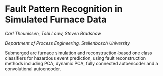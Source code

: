 # Fault Pattern Recognition in Simulated Furnace Data
*Carl Theunissen, Tobi Louw, Steven Bradshaw*

*Department of Process Engineering, Stellenbosch University*

Submerged arc furnace simulation and reconstruction-based one class classifiers for hazardous event prediction, using fault reconstruction methods including PCA, dynamic PCA, fully connected autoencoder and a convolutional autoencoder.
